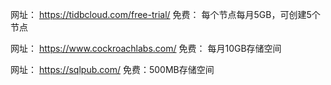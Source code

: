 网址： https://tidbcloud.com/free-trial/
免费： 每个节点每月5GB，可创建5个节点

网址： https://www.cockroachlabs.com/
免费： 每月10GB存储空间

网址： https://sqlpub.com/
免费：500MB存储空间